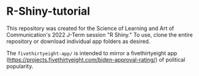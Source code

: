 # R-Shiny-tutorial

This repository was created for the Science of Learning and Art of Communication's 2022 J-Term session "R Shiny." To use, clone the entire repository or download individual app folders as desired.

The `fivethirtyeight-app/` is intended to mirror a fivethirtyeight app (https://projects.fivethirtyeight.com/biden-approval-rating/) of political popularity.
